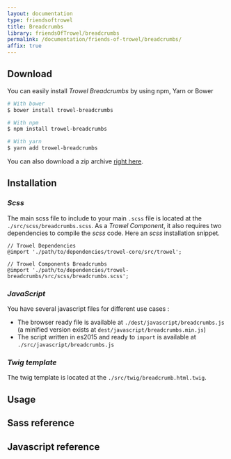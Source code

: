 ```yaml
---
layout: documentation
type: friendsoftrowel
title: Breadcrumbs
library: friendsOfTrowel/breadcrumbs
permalink: /documentation/friends-of-trowel/breadcrumbs/
affix: true
---
```


## Download

You can easily install *Trowel Breadcrumbs* by using npm, Yarn or Bower

```bash
# With bower
$ bower install trowel-breadcrumbs

# With npm
$ npm install trowel-breadcrumbs

# With yarn
$ yarn add trowel-breadcrumbs
```

You can also download a zip archive [right here](https://github.com/FriendsOfTrowel/Breadcrumbs/archive/master.zip).

## Installation

### *Scss*
The main scss file to include to your main `.scss` file is located at the `./src/scss/breadcrumbs.scss`. As a *Trowel Component*, it also requires two dependencies to compile the *scss* code. Here an *scss* installation snippet.

```
// Trowel Dependencies
@import './path/to/dependencies/trowel-core/src/trowel';

// Trowel Components Breadcrumbs
@import './path/to/dependencies/trowel-breadcrumbs/src/scss/breadcrumbs.scss';
```

### *JavaScript*
You have several javascript files for different use cases :
* The browser ready file is available at `./dest/javascript/breadcrumbs.js` (a minified version exists at `dest/javascript/breadcrumbs.min.js`)
* The script written in es2015 and ready to `import` is available at `./src/javascript/breadcrumbs.js`


### *Twig template*
The twig template is located at the `./src/twig/breadcrumb.html.twig`.

## Usage

## Sass reference

## Javascript reference
